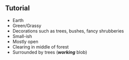 ## Tutorial
- Earth 
- Green/Grassy
- Decorations such as trees, bushes, fancy shrubberies
- Small-ish
- Mostly open
- Clearing in middle of forest
- Surrounded by trees (***working*** blob)